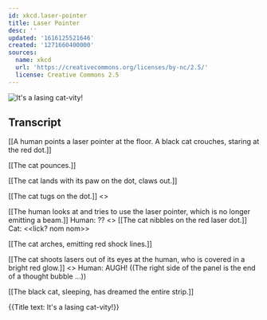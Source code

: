 ```yaml
---
id: xkcd.laser-pointer
title: Laser Pointer
desc: ''
updated: '1616125521646'
created: '1271660400000'
sources:
  name: xkcd
  url: 'https://creativecommons.org/licenses/by-nc/2.5/'
  license: Creative Commons 2.5
---
```

![It's a lasing cat-vity!](https://imgs.xkcd.com/comics/laser_pointer.png)

## Transcript
[[A human points a laser pointer at the floor. A black cat crouches, staring at the red dot.]]

[[The cat pounces.]]

[[The cat lands with its paw on the dot, claws out.]]

[[The cat tugs on the dot.]]
<<tug tug>>

[[The human looks at and tries to use the laser pointer, which is no longer emitting a beam.]]
Human: ?? <<click click>>
[[The cat nibbles on the red laser dot.]]
Cat: <<lick? nom nom>>

[[The cat arches, emitting red shock lines.]]

[[The cat shoots lasers out of its eyes at the human, who is covered in a bright red glow.]]
<<FWOOSH>>
Human: AUGH!
((The right side of the panel is the end of a thought bubble ...))

[[The black cat, sleeping, has dreamed the entire strip.]]

{{Title text: It's a lasing cat-vity!}}
